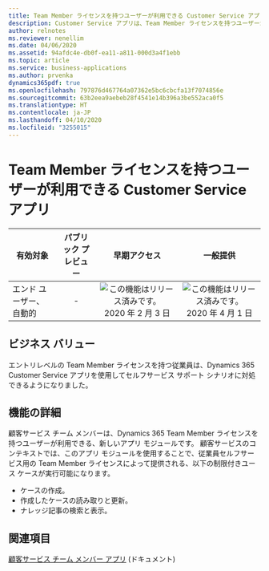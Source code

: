 ```yaml
---
title: Team Member ライセンスを持つユーザーが利用できる Customer Service アプリ
description: Customer Service アプリは、Team Member ライセンスを持つユーザーが利用できるようになりました。
author: relnotes
ms.reviewer: nenellim
ms.date: 04/06/2020
ms.assetid: 94afdc4e-db0f-ea11-a811-000d3a4f1ebb
ms.topic: article
ms.service: business-applications
ms.author: prvenka
dynamics365pdf: true
ms.openlocfilehash: 797876d467764a07362e5bc6cbcfa13f7074856e
ms.sourcegitcommit: 63b2eea9aebeb28f4541e14b396a3be552aca0f5
ms.translationtype: HT
ms.contentlocale: ja-JP
ms.lasthandoff: 04/10/2020
ms.locfileid: "3255015"
---
```

# <a name="customer-service-app-available-for-users-with-team-member-license"></a>Team Member ライセンスを持つユーザーが利用できる Customer Service アプリ


| 有効対象    |  パブリック プレビュー | 早期アクセス | 一般提供 | 
| ---------- | :----------: |:----------: |:----------: |
|エンド ユーザー、自動的|-|![この機能はリリース済みです。](/dynamics365-release-plan/media/green-checkmark.png "この機能はリリース済みです。") 2020 年 2 月 3 日| ![この機能はリリース済みです。](/dynamics365-release-plan/media/green-checkmark.png "この機能はリリース済みです。") 2020 年 4 月 1 日|


## <a name="business-value"></a>ビジネス バリュー
<!-- bv start -->
エントリレベルの Team Member ライセンスを持つ従業員は、Dynamics 365 Customer Service アプリを使用してセルフサービス サポート シナリオに対処できるようになりました。
<!-- bv end -->



## <a name="feature-details"></a>機能の詳細
<!--feature detail start -->
顧客サービス チーム メンバーは、Dynamics 365 Team Member ライセンスを持つユーザーが利用できる、新しいアプリ モジュールです。 顧客サービスのコンテキストでは、このアプリ モジュールを使用することで、従業員セルフサービス用の Team Member ライセンスによって提供される、以下の制限付きユース ケースが実行可能になります。

- ケースの作成。
- 作成したケースの読み取りと更新。
- ナレッジ記事の検索と表示。
<!--feature detail end -->










## <a name="see-also"></a>関連項目

<!--docs start-->
[顧客サービス チーム メンバー アプリ](https://docs.microsoft.com/dynamics365/customer-service/customer-service-team-member) (ドキュメント)
<!--docs end-->

